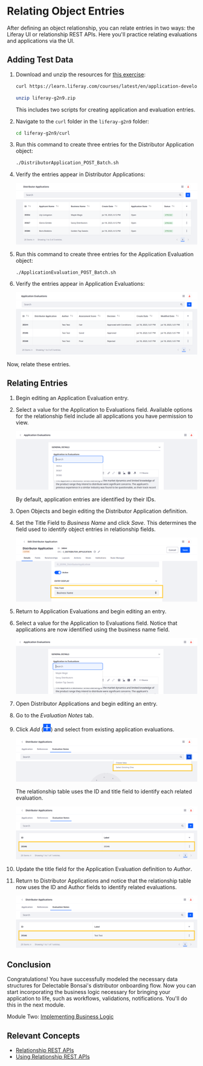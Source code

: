 # Relating Object Entries

After defining an object relationship, you can relate entries in two ways: the Liferay UI or relationship REST APIs. Here you'll practice relating evaluations and applications via the UI.

## Adding Test Data

1. Download and unzip the resources for [this exercise](./liferay-g2n9.zip):

   ```bash
   curl https://learn.liferay.com/courses/latest/en/application-development/modeling-data-structures/defining-relationships/relating-object-entries/liferay-g2n9.zip -O
   ```

   ```bash
   unzip liferay-g2n9.zip
   ```

   This includes two scripts for creating application and evaluation entries.

1. Navigate to the `curl` folder in the `liferay-g2n9` folder:

   ```bash
   cd liferay-g2n9/curl
   ```

1. Run this command to create three entries for the Distributor Application object:

   ```bash
   ./DistributorApplication_POST_Batch.sh
   ```

1. Verify the entries appear in Distributor Applications:

   ![Verify the entries appear in Distributor Applications.](./relating-object-entries/images/01.png)

1. Run this command to create three entries for the Application Evaluation object:

   ```bash
   ./ApplicationEvaluation_POST_Batch.sh
   ```

1. Verify the entries appear in Application Evaluations:

   ![Verify the entries appear in Application Evaluations.](./relating-object-entries/images/02.png)

Now, relate these entries.

## Relating Entries

1. Begin editing an Application Evaluation entry.

1. Select a value for the Application to Evaluations field. Available options for the relationship field include all applications you have permission to view.

   ![By default, application entries are identified by their IDs.](./relating-object-entries/images/03.png)

   By default, application entries are identified by their IDs.

1. Open Objects and begin editing the Distributor Application definition.

1. Set the Title Field to *Business Name* and click *Save*. This determines the field used to identify object entries in relationship fields.

   ![Set Title Field to Business Name and click Save.](./relating-object-entries/images/04.png)

1. Return to Application Evaluations and begin editing an entry.

1. Select a value for the Application to Evaluations field. Notice that applications are now identified using the business name field.

   ![Applications are now identified using the business name field.](./relating-object-entries/images/05.png)

1. Open Distributor Applications and begin editing an entry.

1. Go to the *Evaluation Notes* tab.

1. Click *Add* (![Add Button](../../../images/icon-add.png)) and select from existing application evaluations.

   ![Select from existing application evaluations.](./relating-object-entries/images/06.png)

   The relationship table uses the ID and title field to identify each related evaluation.

   ![The relationship table uses the ID and title field to identify each related evaluation.](./relating-object-entries/images/07.png)

1. Update the title field for the Application Evaluation definition to *Author*.

1. Return to Distributor Applications and notice that the relationship table now uses the ID and Author fields to identify related evaluations.

   ![The relationship table now uses the ID and Author fields to identify related evaluations.](./relating-object-entries/images/08.png)

## Conclusion

Congratulations! You have successfully modeled the necessary data structures for Delectable Bonsai's distributor onboarding flow. Now you can start incorporating the business logic necessary for bringing your application to life, such as workflows, validations, notifications. You'll do this in the next module.

Module Two: [Implementing Business Logic](../../implementing-business-logic.md)

## Relevant Concepts

* [Relationship REST APIs](https://learn.liferay.com/en/w/dxp/building-applications/objects/understanding-object-integrations/headless-framework-integration#relationship-rest-apis)
* [Using Relationship REST APIs](https://learn.liferay.com/en/w/dxp/building-applications/objects/objects-tutorials/using-apis/using-relationship-rest-apis)
